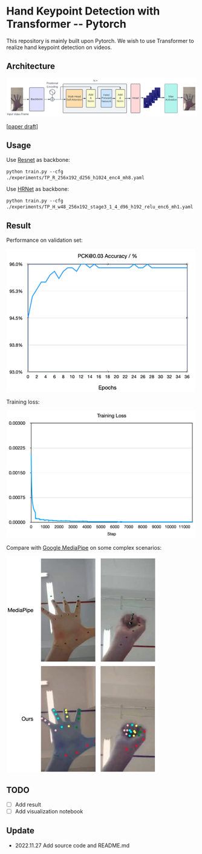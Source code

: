 # Hand Keypoint Detection with Transformer -- Pytorch

This repository is mainly built upon Pytorch. We wish to use Transformer to realize hand keypoint detection on videos.

## Architecture
<img src="./images/framework.png" alt="drawing" width="1000"/>

[[paper draft]](https://delaprada.com/lib/hand_keypoint_transformer.pdf)

## Usage
Use [Resnet](https://openaccess.thecvf.com/content_cvpr_2016/papers/He_Deep_Residual_Learning_CVPR_2016_paper.pdf) as backbone:
```
python train.py --cfg ./experiments/TP_R_256x192_d256_h1024_enc4_mh8.yaml
```
Use [HRNet](https://openaccess.thecvf.com/content_CVPR_2019/papers/Sun_Deep_High-Resolution_Representation_Learning_for_Human_Pose_Estimation_CVPR_2019_paper.pdf) as backbone:
```
python train.py --cfg ./experiments/TP_H_w48_256x192_stage3_1_4_d96_h192_relu_enc6_mh1.yaml
```

## Result
Performance on validation set:

<img src="./images/accuracy.png" alt="drawing" width="500"/>

Training loss:

<img src="./images/training_loss.png" alt="drawing" width="500"/>

Compare with [Google MediaPipe](https://google.github.io/mediapipe/) on some complex scenarios:

<img src="./images/compare_mp.png" alt="drawing" width="400"/>

## TODO
- [ ] Add result
- [ ] Add visualization notebook

## Update
- 2022.11.27 Add source code and README.md
